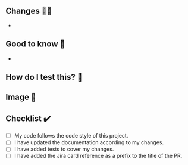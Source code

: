 ## Changes :man_mechanic:
<!--- High level description of any important changes -->
- 

## Good to know :loudspeaker:
<!--- Did something special or newsworthy? Let everyone know -->
- 

## How do I test this? :hammer:
<!--- What does the reviewer need to know to test your pull request -->

## Image :sunrise_over_mountains:
<!--- Is the change something visual? If not you can remove this section -->

## Checklist :heavy_check_mark:
<!--- Go over all the following points, and put an `x` in all the boxes that apply. -->
- [ ] My code follows the code style of this project.
- [ ] I have updated the documentation according to my changes.
- [ ] I have added tests to cover my changes.
- [ ] I have added the Jira card reference as a prefix to the title of the PR.
